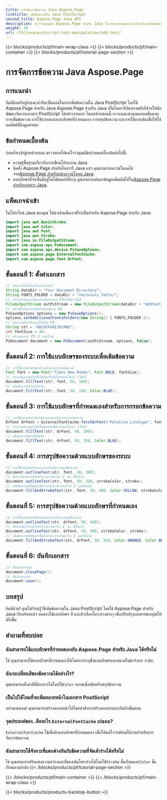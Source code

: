 ```yaml
---
title: การจัดการข้อความ Java Aspose.Page
linktitle: เพิ่มข้อความใน Java PostScript
second_title: Aspose.Page Java API
description: สำรวจพลังของ Aspose.Page สำหรับ Java ในบทช่วยสอนของเราเกี่ยวกับการเพิ่มข้อความลงในเอกสาร PostScript เรียนรู้การใช้ระบบและแบบอักษรที่กำหนดเองได้อย่างง่ายดาย
weight: 10
url: /th/java/postscript-text-manipulation/add-text/
---
```


{{< blocks/products/pf/main-wrap-class >}}
{{< blocks/products/pf/main-container >}}
{{< blocks/products/pf/tutorial-page-section >}}

# การจัดการข้อความ Java Aspose.Page

## การแนะนำ
ยินดีต้อนรับสู่คำแนะนำทีละขั้นตอนในการเพิ่มข้อความใน Java PostScript โดยใช้ Aspose.Page สำหรับ Java Aspose.Page สำหรับ Java เป็นไลบรารีอันทรงพลังที่ช่วยให้นักพัฒนาจัดการเอกสาร PostScript ได้อย่างง่ายดาย ในบทช่วยสอนนี้ เราจะแนะนำคุณตลอดขั้นตอนการเพิ่มข้อความ การใช้ระบบและแบบอักษรที่กำหนดเอง การสรุปข้อความ และการใช้ลายเส้นเพื่อให้ได้ผลลัพธ์ที่ดึงดูดสายตา
## ข้อกำหนดเบื้องต้น
ก่อนที่จะเข้าสู่บทช่วยสอน ตรวจสอบให้แน่ใจว่าคุณมีข้อกำหนดเบื้องต้นต่อไปนี้:
- ความรู้พื้นฐานเกี่ยวกับการเขียนโปรแกรม Java
-  ติดตั้ง Aspose.Page สำหรับไลบรารี Java แล้ว คุณสามารถดาวน์โหลดได้จาก[Aspose.Page สำหรับหน้าดาวน์โหลด Java](https://releases.aspose.com/page/java/).
-  แบบอักษรที่จำเป็นมีอยู่ในโฟลเดอร์ที่ระบุ คุณสามารถค้นหาข้อมูลเพิ่มเติมได้ใน[Aspose.Page สำหรับเอกสาร Java](https://reference.aspose.com/page/java/).
## แพ็คเกจนำเข้า
ในโปรเจ็กต์ Java ของคุณ ให้นำเข้าแพ็คเกจที่จำเป็นสำหรับ Aspose.Page สำหรับ Java:
```java
import java.awt.BasicStroke;
import java.awt.Color;
import java.awt.Font;
import java.awt.Stroke;
import java.io.FileOutputStream;
import com.aspose.eps.PsDocument;
import com.aspose.eps.device.PsSaveOptions;
import com.aspose.page.ExternalFontCache;
import com.aspose.page.font.DrFont;
```
## ขั้นตอนที่ 1: ตั้งค่าเอกสาร
```java
// เส้นทางไปยังไดเร็กทอรีเอกสาร
String dataDir = "Your Document Directory";
String FONTS_FOLDER = dataDir + "necessary_fonts/";
// สร้างกระแสเอาท์พุทสำหรับเอกสาร PostScript
FileOutputStream outPsStream = new FileOutputStream(dataDir + "AddText_outPS.ps");
// สร้างตัวเลือกการบันทึกด้วยขนาด A4
PsSaveOptions options = new PsSaveOptions();
options.setAdditionalFontsFolders(new String[] { FONTS_FOLDER });
// ข้อความที่จะเขียนลงในไฟล์ PS
String str = "ABCDEFGHIJKLMNO";
int fontSize = 48;
// สร้างเอกสาร PS 1 หน้าใหม่
PsDocument document = new PsDocument(outPsStream, options, false);
```
## ขั้นตอนที่ 2: การใช้แบบอักษรของระบบเพื่อเติมข้อความ
```java
// การใช้แบบอักษรของระบบในการกรอกข้อความ
Font font = new Font("Times New Roman", Font.BOLD, fontSize);
// กรอกข้อความด้วยสีเริ่มต้นหรือสีที่กำหนดไว้แล้ว (สีดำ)
document.fillText(str, font, 50, 100);
// เติมข้อความด้วยสีน้ำเงิน
document.fillText(str, font, 50, 150, Color.BLUE);
```
## ขั้นตอนที่ 3: การใช้แบบอักษรที่กำหนดเองสำหรับการกรอกข้อความ
```java
// การใช้แบบอักษรที่กำหนดเองสำหรับการกรอกข้อความ
DrFont drFont = ExternalFontCache.fetchDrFont("Palatino Linotype", fontSize, Font.PLAIN);
// กรอกข้อความด้วยสีเริ่มต้นหรือสีที่กำหนดไว้แล้ว (สีดำ)
document.fillText(str, drFont, 50, 200);
// เติมข้อความด้วยสีน้ำเงิน
document.fillText(str, drFont, 50, 250, Color.BLUE);
```
## ขั้นตอนที่ 4: การสรุปข้อความด้วยแบบอักษรของระบบ
```java
// การใช้แบบอักษรของระบบสำหรับการสรุปข้อความ
document.outlineText(str, font, 50, 300);
// ข้อความเค้าร่างด้วยปากกาความกว้าง 2 จุด สีฟ้าม่วง
document.outlineText(str, font, 50, 350, strokeColor, stroke);
// เติมข้อความสีส้มและขีดด้วยปากกาความกว้าง 2 จุดสีน้ำเงิน
document.fillAndStrokeText(str, font, 50, 400, Color.YELLOW, strokeColor, stroke);
```
## ขั้นตอนที่ 5: การสรุปข้อความด้วยแบบอักษรที่กำหนดเอง
```java
// การใช้แบบอักษรที่กำหนดเองสำหรับการสรุปข้อความ
document.outlineText(str, drFont, 50, 450);
// ข้อความเค้าร่างด้วยปากกาความกว้าง 2 จุด สีฟ้าม่วง
document.outlineText(str, drFont, 50, 500, strokeColor, stroke);
// เติมข้อความสีส้มและขีดด้วยปากกาความกว้าง 2 จุดสีน้ำเงิน
document.fillAndStrokeText(str, drFont, 50, 550, Color.ORANGE, Color.BLUE, stroke);
```
## ขั้นตอนที่ 6: บันทึกเอกสาร
```java
// ปิดหน้าปัจจุบัน
document.closePage();
// บันทึกเอกสาร
document.save();
```
## บทสรุป
ยินดีด้วย! คุณได้เรียนรู้วิธีเพิ่มข้อความใน Java PostScript โดยใช้ Aspose.Page สำหรับ Java เรียบร้อยแล้ว ทดลองใช้แบบอักษร สี และตัวเลือกโครงร่างต่างๆ เพื่อปรับปรุงเอกสารของคุณให้ดียิ่งขึ้น
## คำถามที่พบบ่อย
### ฉันสามารถใช้แบบอักษรที่กำหนดเองกับ Aspose.Page สำหรับ Java ได้หรือไม่
 ได้ คุณสามารถใช้แบบอักษรที่กำหนดเองได้โดยการระบุชื่อแบบอักษรและขนาดใน`DrFont` ระดับ.
### ฉันจะเปลี่ยนสีของข้อความได้อย่างไร?
 คุณสามารถตั้งค่าสีที่ต้องการได้โดยใช้`Color` คลาสเมื่อเติมหรือสรุปข้อความ
### เป็นไปได้ไหมที่จะเพิ่มหลายหน้าในเอกสาร PostScript
อย่างแน่นอน! คุณสามารถสร้างหลายหน้าได้โดยทำซ้ำการสร้างเอกสารและบันทึกขั้นตอน
###  จุดประสงค์ของ..คืออะไร.`ExternalFontCache` class?
`ExternalFontCache` ใช้เพื่อดึงแบบอักษรที่กำหนดเอง เพื่อให้แน่ใจว่าพร้อมใช้งานสำหรับการจัดการข้อความ
### ฉันสามารถใช้จังหวะที่แตกต่างกันกับข้อความที่จัดเค้าร่างได้หรือไม่
 ใช่ คุณสามารถปรับแต่งความกว้างและสีของเส้นโครงร่างได้โดยใช้`Stroke` ชั้นเรียนและ`Color` ชั้นเรียนตามลำดับ
{{< /blocks/products/pf/tutorial-page-section >}}

{{< /blocks/products/pf/main-container >}}
{{< /blocks/products/pf/main-wrap-class >}}

{{< blocks/products/products-backtop-button >}}
